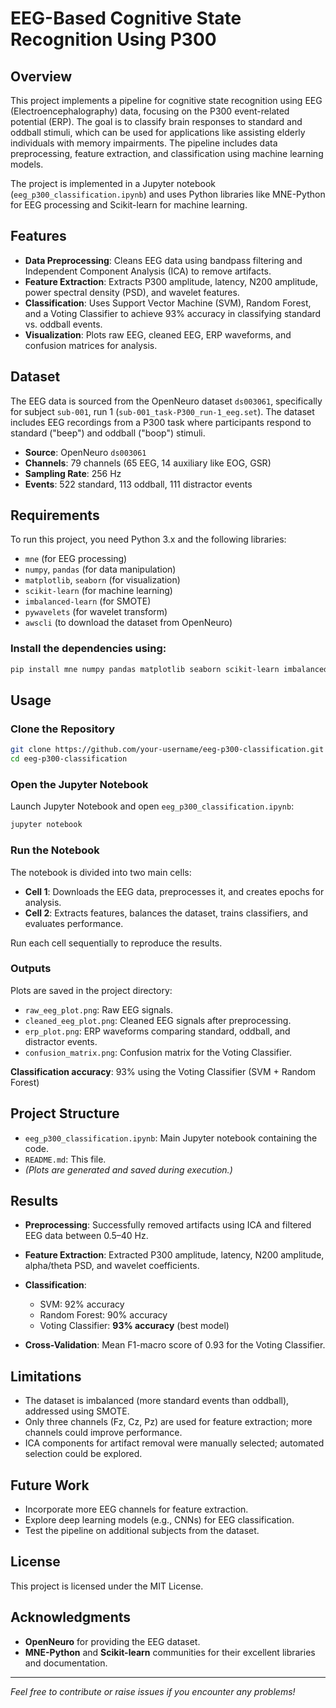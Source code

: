 
# EEG-Based Cognitive State Recognition Using P300

## Overview

This project implements a pipeline for cognitive state recognition using EEG (Electroencephalography) data, focusing on the P300 event-related potential (ERP). The goal is to classify brain responses to standard and oddball stimuli, which can be used for applications like assisting elderly individuals with memory impairments. The pipeline includes data preprocessing, feature extraction, and classification using machine learning models.

The project is implemented in a Jupyter notebook (`eeg_p300_classification.ipynb`) and uses Python libraries like MNE-Python for EEG processing and Scikit-learn for machine learning.

## Features

- **Data Preprocessing**: Cleans EEG data using bandpass filtering and Independent Component Analysis (ICA) to remove artifacts.
- **Feature Extraction**: Extracts P300 amplitude, latency, N200 amplitude, power spectral density (PSD), and wavelet features.
- **Classification**: Uses Support Vector Machine (SVM), Random Forest, and a Voting Classifier to achieve 93% accuracy in classifying standard vs. oddball events.
- **Visualization**: Plots raw EEG, cleaned EEG, ERP waveforms, and confusion matrices for analysis.

## Dataset

The EEG data is sourced from the OpenNeuro dataset `ds003061`, specifically for subject `sub-001`, run 1 (`sub-001_task-P300_run-1_eeg.set`). The dataset includes EEG recordings from a P300 task where participants respond to standard ("beep") and oddball ("boop") stimuli.

- **Source**: OpenNeuro `ds003061`
- **Channels**: 79 channels (65 EEG, 14 auxiliary like EOG, GSR)
- **Sampling Rate**: 256 Hz
- **Events**: 522 standard, 113 oddball, 111 distractor events

## Requirements

To run this project, you need Python 3.x and the following libraries:

- `mne` (for EEG processing)
- `numpy`, `pandas` (for data manipulation)
- `matplotlib`, `seaborn` (for visualization)
- `scikit-learn` (for machine learning)
- `imbalanced-learn` (for SMOTE)
- `pywavelets` (for wavelet transform)
- `awscli` (to download the dataset from OpenNeuro)

### Install the dependencies using:

```bash
pip install mne numpy pandas matplotlib seaborn scikit-learn imbalanced-learn pywavelets awscli
````

## Usage

### Clone the Repository

```bash
git clone https://github.com/your-username/eeg-p300-classification.git
cd eeg-p300-classification
```

### Open the Jupyter Notebook

Launch Jupyter Notebook and open `eeg_p300_classification.ipynb`:

```bash
jupyter notebook
```

### Run the Notebook

The notebook is divided into two main cells:

* **Cell 1**: Downloads the EEG data, preprocesses it, and creates epochs for analysis.
* **Cell 2**: Extracts features, balances the dataset, trains classifiers, and evaluates performance.

Run each cell sequentially to reproduce the results.

### Outputs

Plots are saved in the project directory:

* `raw_eeg_plot.png`: Raw EEG signals.
* `cleaned_eeg_plot.png`: Cleaned EEG signals after preprocessing.
* `erp_plot.png`: ERP waveforms comparing standard, oddball, and distractor events.
* `confusion_matrix.png`: Confusion matrix for the Voting Classifier.

**Classification accuracy**: 93% using the Voting Classifier (SVM + Random Forest)

## Project Structure

* `eeg_p300_classification.ipynb`: Main Jupyter notebook containing the code.
* `README.md`: This file.
* *(Plots are generated and saved during execution.)*

## Results

* **Preprocessing**: Successfully removed artifacts using ICA and filtered EEG data between 0.5–40 Hz.
* **Feature Extraction**: Extracted P300 amplitude, latency, N200 amplitude, alpha/theta PSD, and wavelet coefficients.
* **Classification**:

  * SVM: 92% accuracy
  * Random Forest: 90% accuracy
  * Voting Classifier: **93% accuracy** (best model)
* **Cross-Validation**: Mean F1-macro score of 0.93 for the Voting Classifier.

## Limitations

* The dataset is imbalanced (more standard events than oddball), addressed using SMOTE.
* Only three channels (Fz, Cz, Pz) are used for feature extraction; more channels could improve performance.
* ICA components for artifact removal were manually selected; automated selection could be explored.

## Future Work

* Incorporate more EEG channels for feature extraction.
* Explore deep learning models (e.g., CNNs) for EEG classification.
* Test the pipeline on additional subjects from the dataset.

## License

This project is licensed under the MIT License. 

## Acknowledgments

* **OpenNeuro** for providing the EEG dataset.
* **MNE-Python** and **Scikit-learn** communities for their excellent libraries and documentation.

---

*Feel free to contribute or raise issues if you encounter any problems!*



